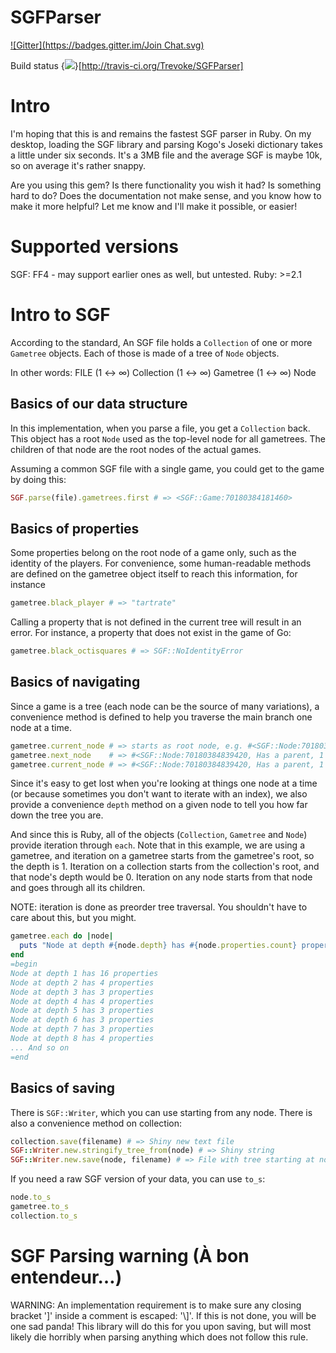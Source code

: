 # SGFParser
[![Gitter](https://badges.gitter.im/Join Chat.svg)](https://gitter.im/Trevoke/SGFParser?utm_source=badge&utm_medium=badge&utm_campaign=pr-badge&utm_content=badge)

Build status {<img src="https://secure.travis-ci.org/Trevoke/SGFParser.png" />}[http://travis-ci.org/Trevoke/SGFParser]

# Intro
I'm hoping that this is and remains the fastest SGF parser in Ruby. On my desktop, loading the SGF library and parsing Kogo's Joseki dictionary takes a little under six seconds. It's a 3MB file and the average SGF is maybe 10k, so on average it's rather snappy.

Are you using this gem? Is there functionality you wish it had? Is something hard to do? Does the documentation not make sense, and you know how to make it more helpful? Let me know and I'll make it possible, or easier!

# Supported versions
SGF: FF4 - may support earlier ones as well, but untested.
Ruby: >=2.1


# Intro to SGF
According to the standard, An SGF file holds a `Collection` of one or more `Gametree` objects. Each of those is made of a tree of `Node` objects.

In other words: FILE (1 ↔ ∞) Collection (1 ↔ ∞) Gametree (1 ↔ ∞) Node

## Basics of our data structure

In this implementation, when you parse a file, you get a `Collection` back. This object has a root `Node` used as the top-level node for all gametrees. The children of that node are the root nodes of the actual games.

Assuming a common SGF file with a single game, you could get to the game by doing this:

```ruby
SGF.parse(file).gametrees.first # => <SGF::Game:70180384181460>
```

## Basics of properties

Some properties belong on the root node of a game only, such as the identity of the players. For convenience, some human-readable methods are defined on the gametree object itself to reach this information, for instance

```ruby
gametree.black_player # => "tartrate"
```

Calling a property that is not defined in the current tree will result in an error. For instance, a property that does not exist in the game of Go:

```ruby
gametree.black_octisquares # => SGF::NoIdentityError
```

## Basics of navigating

Since a game is a tree (each node can be the source of many variations), a convenience method is defined to help you traverse the main branch one node at a time.

```ruby
gametree.current_node # => starts as root node, e.g. #<SGF::Node:70180384857820, Has a parent, 1 Children, 16 Properties>
gametree.next_node    # => #<SGF::Node:70180384839420, Has a parent, 1 Children, 4 Properties>
gametree.current_node # => #<SGF::Node:70180384839420, Has a parent, 1 Children, 4 Properties>
```

Since it's easy to get lost when you're looking at things one node at a time (or because sometimes you don't want to iterate with an index), we also provide a convenience `depth` method on a given node to tell you how far down the tree you are.

And since this is Ruby, all of the objects (`Collection`, `Gametree` and `Node`) provide iteration through `each`. Note that in this example, we are using a gametree, and iteration on a gametree starts from the gametree's root, so the depth is 1. Iteration on a collection starts from the collection's root, and that node's depth would be 0. Iteration on any node starts from that node and goes through all its children.

NOTE: iteration is done as preorder tree traversal. You shouldn't have to care about this, but you might.

```ruby
gametree.each do |node|
  puts "Node at depth #{node.depth} has #{node.properties.count} properties"
end
=begin
Node at depth 1 has 16 properties
Node at depth 2 has 4 properties
Node at depth 3 has 3 properties
Node at depth 4 has 4 properties
Node at depth 5 has 3 properties
Node at depth 6 has 3 properties
Node at depth 7 has 3 properties
Node at depth 8 has 4 properties
... And so on
=end
```

## Basics of saving

There is `SGF::Writer`, which you can use starting from any node. There is also a convenience method on collection:

```ruby
collection.save(filename) # => Shiny new text file
SGF::Writer.new.stringify_tree_from(node) # => Shiny string
SGF::Writer.new.save(node, filename) # => File with tree starting at node
```

If you need a raw SGF version of your data, you can use `to_s`:

```ruby
node.to_s
gametree.to_s
collection.to_s
```

# SGF Parsing warning (À bon entendeur…)
WARNING: An implementation requirement is to make sure any closing bracket ']' inside a comment is escaped: '\\]'. If this is not done, you will be one sad panda! This library will do this for you upon saving, but will most likely die horribly when parsing anything which does not follow this rule.
